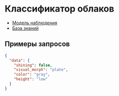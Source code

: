 # Классификатор облаков

- [Модель наблюдения](model.json)
- [База знаний](data.json)

## Примеры запросов

```json
{
  "data": {
    "shining": false,
    "visual_morph": "plate",
    "color": "gray",
    "height": "low"
  }
}

```